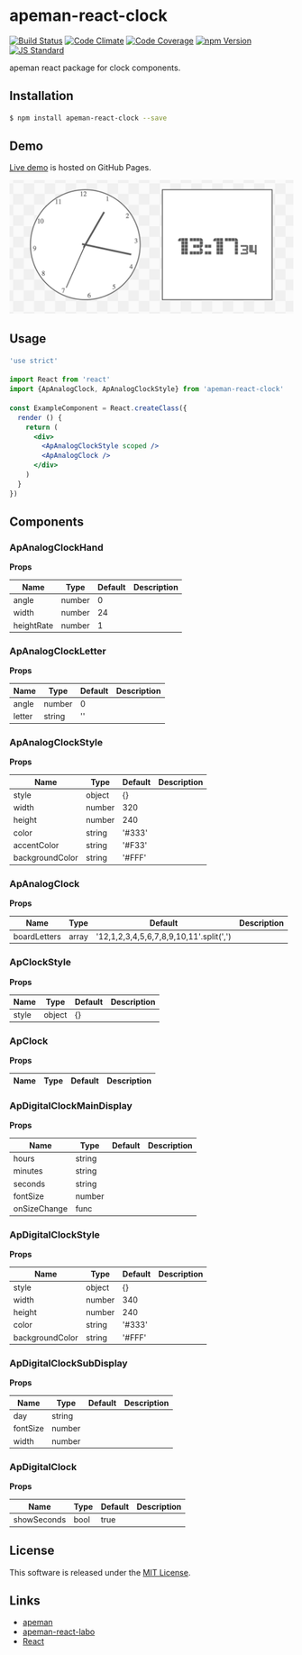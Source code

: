 apeman-react-clock
==========

<!---
This file is generated by ape-tmpl. Do not update manually.
--->

<!-- Badge Start -->
<a name="badges"></a>

[![Build Status][bd_travis_shield_url]][bd_travis_url]
[![Code Climate][bd_codeclimate_shield_url]][bd_codeclimate_url]
[![Code Coverage][bd_codeclimate_coverage_shield_url]][bd_codeclimate_url]
[![npm Version][bd_npm_shield_url]][bd_npm_url]
[![JS Standard][bd_standard_shield_url]][bd_standard_url]

[bd_repo_url]: https://github.com/apeman-react-labo/apeman-react-clock
[bd_travis_url]: http://travis-ci.org/apeman-react-labo/apeman-react-clock
[bd_travis_shield_url]: http://img.shields.io/travis/apeman-react-labo/apeman-react-clock.svg?style=flat
[bd_travis_com_url]: http://travis-ci.com/apeman-react-labo/apeman-react-clock
[bd_travis_com_shield_url]: https://api.travis-ci.com/apeman-react-labo/apeman-react-clock.svg?token=
[bd_license_url]: https://github.com/apeman-react-labo/apeman-react-clock/blob/master/LICENSE
[bd_codeclimate_url]: http://codeclimate.com/github/apeman-react-labo/apeman-react-clock
[bd_codeclimate_shield_url]: http://img.shields.io/codeclimate/github/apeman-react-labo/apeman-react-clock.svg?style=flat
[bd_codeclimate_coverage_shield_url]: http://img.shields.io/codeclimate/coverage/github/apeman-react-labo/apeman-react-clock.svg?style=flat
[bd_gemnasium_url]: https://gemnasium.com/apeman-react-labo/apeman-react-clock
[bd_gemnasium_shield_url]: https://gemnasium.com/apeman-react-labo/apeman-react-clock.svg
[bd_npm_url]: http://www.npmjs.org/package/apeman-react-clock
[bd_npm_shield_url]: http://img.shields.io/npm/v/apeman-react-clock.svg?style=flat
[bd_standard_url]: http://standardjs.com/
[bd_standard_shield_url]: https://img.shields.io/badge/code%20style-standard-brightgreen.svg

<!-- Badge End -->


<!-- Description Start -->
<a name="description"></a>

apeman react package for clock components.

<!-- Description End -->


<!-- Overview Start -->
<a name="overview"></a>



<!-- Overview End -->


<!-- Sections Start -->
<a name="sections"></a>

<!-- Section from "doc/guides/01.Installation.md.hbs" Start -->

<a name="section-doc-guides-01-installation-md"></a>
Installation
-----

```bash
$ npm install apeman-react-clock --save
```


<!-- Section from "doc/guides/01.Installation.md.hbs" End -->

<!-- Section from "doc/guides/02.Demo.md.hbs" Start -->

<a name="section-doc-guides-02-demo-md"></a>
Demo
-----

[Live demo][demo_url] is hosted on GitHub Pages.

[![Demo Image](./doc/images/screenshot.png)][demo_url]

[demo_url]: http://apeman-react-labo.github.io/apeman-react-clock/demo/demo.html


<!-- Section from "doc/guides/02.Demo.md.hbs" End -->

<!-- Section from "doc/guides/03.Usage.md.hbs" Start -->

<a name="section-doc-guides-03-usage-md"></a>
Usage
---------

```jsx
'use strict'

import React from 'react'
import {ApAnalogClock, ApAnalogClockStyle} from 'apeman-react-clock'

const ExampleComponent = React.createClass({
  render () {
    return (
      <div>
        <ApAnalogClockStyle scoped />
        <ApAnalogClock />
      </div>
    )
  }
})

```



<!-- Section from "doc/guides/03.Usage.md.hbs" End -->

<!-- Section from "doc/guides/04.Components.md.hbs" Start -->

<a name="section-doc-guides-04-components-md"></a>
Components
-----


### ApAnalogClockHand

**Props**

| Name | Type | Default | Description |
| ---- | ---- | ------- | ----------- |
| angle | number | 0 | |  |
| width | number | 24 | |  |
| heightRate | number | 1 | |  |

### ApAnalogClockLetter

**Props**

| Name | Type | Default | Description |
| ---- | ---- | ------- | ----------- |
| angle | number | 0 | |  |
| letter | string | &#x27;&#x27; | |  |

### ApAnalogClockStyle

**Props**

| Name | Type | Default | Description |
| ---- | ---- | ------- | ----------- |
| style | object | {} | |  |
| width | number | 320 | |  |
| height | number | 240 | |  |
| color | string | &#x27;#333&#x27; | |  |
| accentColor | string | &#x27;#F33&#x27; | |  |
| backgroundColor | string | &#x27;#FFF&#x27; | |  |

### ApAnalogClock

**Props**

| Name | Type | Default | Description |
| ---- | ---- | ------- | ----------- |
| boardLetters | array | &#x27;12,1,2,3,4,5,6,7,8,9,10,11&#x27;.split(&#x27;,&#x27;) | |  |

### ApClockStyle

**Props**

| Name | Type | Default | Description |
| ---- | ---- | ------- | ----------- |
| style | object | {} | |  |

### ApClock

**Props**

| Name | Type | Default | Description |
| ---- | ---- | ------- | ----------- |

### ApDigitalClockMainDisplay

**Props**

| Name | Type | Default | Description |
| ---- | ---- | ------- | ----------- |
| hours | string |  | |  |
| minutes | string |  | |  |
| seconds | string |  | |  |
| fontSize | number |  | |  |
| onSizeChange | func |  | |  |

### ApDigitalClockStyle

**Props**

| Name | Type | Default | Description |
| ---- | ---- | ------- | ----------- |
| style | object | {} | |  |
| width | number | 340 | |  |
| height | number | 240 | |  |
| color | string | &#x27;#333&#x27; | |  |
| backgroundColor | string | &#x27;#FFF&#x27; | |  |

### ApDigitalClockSubDisplay

**Props**

| Name | Type | Default | Description |
| ---- | ---- | ------- | ----------- |
| day | string |  | |  |
| fontSize | number |  | |  |
| width | number |  | |  |

### ApDigitalClock

**Props**

| Name | Type | Default | Description |
| ---- | ---- | ------- | ----------- |
| showSeconds | bool | true | |  |



<!-- Section from "doc/guides/04.Components.md.hbs" End -->


<!-- Sections Start -->


<!-- LICENSE Start -->
<a name="license"></a>

License
-------
This software is released under the [MIT License](https://github.com/apeman-react-labo/apeman-react-clock/blob/master/LICENSE).

<!-- LICENSE End -->


<!-- Links Start -->
<a name="links"></a>

Links
------

+ [apeman](https://github.com/apeman-labo/apeman)
+ [apeman-react-labo](https://github.com/apeman-react-labo)
+ [React](https://facebook.github.io/react/)

<!-- Links End -->
